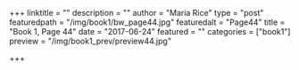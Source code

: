+++
linktitle = ""
description = ""
author = "Maria Rice"
type = "post"
featuredpath = "/img/book1/bw_page44.jpg"
featuredalt = "Page44"
title = "Book 1, Page 44"
date = "2017-06-24"
featured = ""
categories = ["book1"]
preview = "/img/book1_prev/preview44.jpg"

+++

